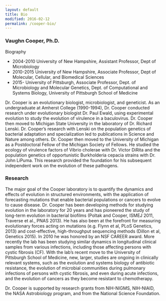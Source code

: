 ```yaml
---
layout: default
title: Bio
modified: 2016-02-12
permalink: /cooper-bio/
---
```


### Vaughn Cooper, Ph.D. 
Biography

* 2004-2010	University of New Hampshire, Assistant Professor, Dept of Microbiology
* 2010-2015	University of New Hampshire, Associate Professor, Dept of Molecular, Cellular, and Biomedical Sciences
* 2015-	University of Pittsburgh, Associate Professor, Dept. of Microbiology and Molecular Genetics, Dept. of Computational and Systems Biology, University of Pittsburgh School of Medicine

Dr. Cooper is an evolutionary biologist, microbiologist, and geneticist. As an undergraduate at Amherst College (1990-1994), Dr. Cooper conducted research under evolutionary biologist Dr. Paul Ewald, using experimental evolution to study the evolution of virulence in a baculovirus. Dr. Cooper then moved to Michigan State University in the laboratory of Dr. Richard Lenski. Dr. Cooper’s research with Lenski on the population genetics of bacterial adaptation and specialization led to publications in Science and Nature among others. Dr. Cooper then moved to the University of Michigan as a Postdoctoral Fellow of the Michigan Society of Fellows. He studied the ecology of virulence factors of Vibrio cholerae with Dr. Victor DiRita and the population genetics of opportunistic Burkholderia cepacia strains with Dr. John LiPuma. This research provided the foundation for his subsequent independent work on the evolution of these pathogens.

### Research
The major goal of the Cooper laboratory is to quantify the dynamics and effects of evolution in structured environments, with the application of forecasting mutations that enable bacterial populations or cancers to evolve to cause disease. Dr. Cooper has been developing methods for studying evolution in the laboratory for 20 years and has pioneered the study of long-term evolution in bacterial biofilms (Poltak and Cooper, ISMEJ 2011, Traverse et al., PNAS 2013). He has also been at the forefront for measuring evolutionary forces acting on mutations (e.g. Flynn et al, PLoS Genetics, 2013) and cost-effective, high-throughput sequencing methods (Dillon et al, Genetics 2015). In 2010 he was honored by an NSF CAREER award. More recently the lab has been studying similar dynamics in longitudinal clinical samples from various infections, including those affecting persons with cystic fibrosis (CF). With the lab’s recent move to the University of Pittsburgh School of Medicine, new, larger, studies are ongoing in clinically relevant systems, such as the evolution and systems biology of antibiotic resistance, the evolution of microbial communities during pulmonary infections of persons with cystic fibrosis, and even during acute infections, and the evolution of cancers as they become resistant to chemotherapy. 

Dr. Cooper is supported by research grants from NIH-NIGMS, NIH-NIAID, the NASA Astrobiology program, and from the National Science Foundation.

